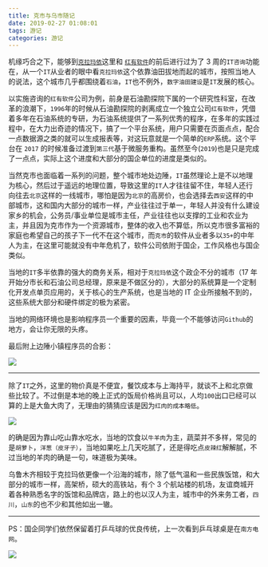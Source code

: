 ```yaml
---
title: 克市与乌市随记
date: 2019-02-27 01:08:01
tags: 游记
categories: 游记
---
```


机缘巧合之下，能够到[`克拉玛依`](https://baike.baidu.com/item/克拉玛依/36972)这里和 [`红有软件`](http://www.hongyousoft.com.cn/)的前后进行过为了 3 周的`IT咨询`功能在，从一个`IT`从业者的眼中看`克拉玛依`这个依靠油田拔地而起的城市，按照当地人的说法，这个城市几乎都围绕着`石油`，`IT`也不例外，`数字油田建设`是`IT`发展的核心。

<!-- more -->

以实施咨询的`红有软件`公司为例，前身是石油勘探院下属的一个研究性科室，在改革的浪潮下，`1996`年的时候从石油勘探院的剥离成立一个独立公司`红有软件`，凭借着多年在石油系统的专研，为石油系统提供了一系列优秀的程序，在多年的实践过程中，在大力出奇迹的情况下，搞了一个平台系统，用户只需要在页面点点，配合一点数据源之类的就可以生成报表等，对这玩意就是一个简单的`ERP`系统。这个平台在 `2017` 的时候准备过渡到`第三代`基于微服务重构。虽然至今(`2019`)也是只是完成了一点点，实际上这个进度和大部分的国企单位的进度是类似的。

当然克市也面临着一系列的问题，整个城市地处边陲，`IT`虽然理论上是不以地理为核心，然后过于遥远的地理位置，导致这里的`IT`人才往往留不住，年轻人还行向往去`北京`这样的一线城市，哪怕是因为`北京`的高房价，也会选择去`西安`这样的中部城市，这和国内大部分的城市一样，产业往往过于单一，年轻人并没有什么建设家乡的机会，公务员/事业单位是城市主任，产业往往也以支撑的工业和农业为主，并且因为克市作为一个资源城市，整体的收入也不算低，所以克市很多富裕的家庭也希望自己的孩子下一代不在这个城市，而`克市`的软件从业者多以`35+`的中年人为主，在这里可能就没有中年危机了，软件公司依附于国企，工作风格也与国企类似。

当地的`IT`多半依靠的强大的商务关系，相对于`克拉玛依`这个政企不分的城市（17 年开始分市长和石油公司总经理，原来是不做区分的），大部分的系统算是一个定制化开发点单页应用的，关于核心的生产系统，也是当地的 IT 企业所接触不到的，这些系统大部分和硬件绑定的极为紧密。

当地的网络环境也是影响程序员一个重要的因素，毕竟一个不能够访问`Github`的地方，会让你无限的头疼。

最后附上边陲小镇程序员的合影：

![](https://ws1.sinaimg.cn/large/eddc95fcgy1g0q04qnk3pj21400u0wgy.jpg)

---

除了`IT`之外，这里的物价真是不便宜，餐饮成本与上海持平，就谈不上和北京做些比较了。不过倒是本地的晚上正式的饭局价格尚且可以，人均`100`出口已经可以算的上是大鱼大肉了，无理由的猜猜应该是因为`红肉的成本略低`。

![](https://ws1.sinaimg.cn/large/eddc95fcgy1g0q03eanzwj21400u0dk9.jpg)


的确是因为靠山吃山靠水吃水，当地的饮食以`牛羊肉`为主，蔬菜并不多样，常见的是`胡萝卜`，`洋葱（皮牙子）`，当地如果吃上几天吃腻了，还是得吃点`皮辣红`解解腻，不过当地的羊肉的确是一句，味道极为美味。

乌鲁木齐相较于克拉玛依更像一个沿海的城市，除了低气温和一些民族饭馆，和大部分的城市一样，高架桥，硕大的高铁站，有个 3 个航站楼的机场，友谊商城开着各种熟悉名字的饭馆和品牌店，路上的也以汉人为主，城市中的外来务工者，`四川`，`山东`的也不少和其他如出一辙。

---

PS：国企同学们依然保留着打乒乓球的优良传统，上一次看到乒乓球桌是在`南方电网`。

![](https://ws1.sinaimg.cn/large/eddc95fcgy1g0pzz1cxhpj20sm0mqwxm.jpg)